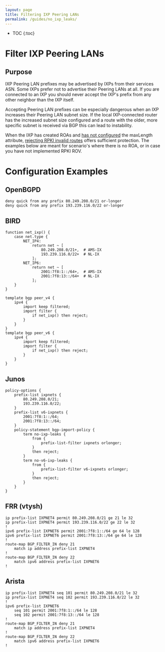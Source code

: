 ```yaml
---
layout: page
title: Filtering IXP Peering LANs
permalink: /guides/no_ixp_leaks/
---
```


* TOC
{:toc}

# Filter IXP Peering LANs

## Purpose

IXP Peering LAN prefixes may be advertised by IXPs from their services ASN. Some IXPs prefer not to advertise their Peering LANs at all.
If you are connected to an IXP you should never accept the IXP's prefix from any other neighbor than the IXP itself.

Accepting Peering LAN prefixes can be especially dangerous when an IXP increases their Peering LAN subnet size.
If the local IXP-connected router has the increased subnet size configured and a route with the older, more specific subnet is received via BGP this can lead to instability.

When the IXP has created ROAs and [has not configured](https://datatracker.ietf.org/doc/html/rfc9319) the maxLength attribute, [rejecting RPKI invalid routes](/guides/reject_invalids) offers sufficient protection.
The examples below are meant for scenario's where there is no ROA, or in case you have not implemented RPKI ROV.

# Configuration Examples

## OpenBGPD

```
deny quick from any prefix 80.249.208.0/21 or-longer
deny quick from any prefix 193.239.116.0/22 or-longer
```

## BIRD

```
function net_ixp() {
    case net.type {
        NET_IP4:
            return net ~ [
                80.249.208.0/21+,  # AMS-IX
                193.239.116.0/22+  # NL-IX
            ];
        NET_IP6:
            return net ~ [
                2001:7f8:1::/64+,  # AMS-IX
                2001:7f8:13::/64+  # NL-IX
            ];
    }
}

template bgp peer_v4 {
    ipv4 {
        import keep filtered;
        import filter {
            if net_ixp() then reject;
        }
    }
}
template bgp peer_v6 {
    ipv4 {
        import keep filtered;
        import filter {
            if net_ixp() then reject;
        }
    }
}
```

## Junos

```
policy-options {
    prefix-list ixpnets {
        80.249.208.0/21;
        193.239.116.0/22;
    }
    prefix-list v6-ixpnets {
        2001:7f8:1::/64;
        2001:7f8:13::/64;
    }
    policy-statement bgp-import-policy {
        term no-ixp-leaks {
            from {
                prefix-list-filter ixpnets orlonger;
            }                               
            then reject;                    
        }                                   
        term no-v6-ixp-leaks {
            from {
                prefix-list-filter v6-ixpnets orlonger;
            }                               
            then reject;
        }
    }                    
}
```

## FRR (vtysh)

```
ip prefix-list IXPNET4 permit 80.249.208.0/21 ge 21 le 32
ip prefix-list IXPNET4 permit 193.239.116.0/22 ge 22 le 32
!
ipv6 prefix-list IXPNET6 permit 2001:7f8:1::/64 ge 64 le 128
ipv6 prefix-list IXPNET6 permit 2001:7f8:13::/64 ge 64 le 128
!
route-map BGP_FILTER_IN deny 21
    match ip address prefix-list IXPNET4
!
route-map BGP_FILTER_IN deny 22
    match ipv6 address prefix-list IXPNET6
!
```

## Arista

```
ip prefix-list IXPNET4 seq 101 permit 80.249.208.0/21 le 32
ip prefix-list IXPNET4 seq 102 permit 193.239.116.0/22 le 32
!
ipv6 prefix-list IXPNET6
    seq 101 permit 2001:7f8:1::/64 le 128
    seq 102 permit 2001:7f8:13::/64 le 128
!
route-map BGP_FILTER_IN deny 21
    match ip address prefix-list IXPNET4
!
route-map BGP_FILTER_IN deny 22
    match ipv6 address prefix-list IXPNET6
!
```
